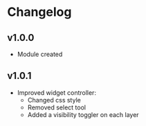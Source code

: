 # Changelog

## v1.0.0

* Module created

## v1.0.1

* Improved widget controller:
    - Changed css style
    - Removed select tool
    - Added a visibility toggler on each layer